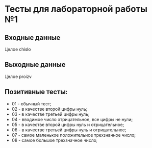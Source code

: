 # Тесты для лабораторной работы №1

## Входные данные
Целое chislo

## Выходные данные
Целое proizv

## Позитивные тесты:
- 01 - обычный тест;
- 02 - в качестве второй цифры нуль;
- 03 - в качестве третьей цифры нуль;
- 04 - вводимое число отрицательное, все цифры не нули;
- 05 - в качестве второй цифры нуль и отрицательное;
- 06 - в качестве третьей цифры нуль и отрицательное;
- 07 - самое маленькое положительное трехзначное число;
- 08 - самое большое трехзначное число;
